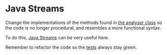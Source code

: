 # Java Streams
Change the implementations of the methods found in [the analyser class](./src/main/java/DataAnalyser.java) so the code
is no longer procedural, and resembles a more functional syntax.

To do this, [Java Streams](https://docs.oracle.com/javase/8/docs/api/java/util/stream/package-summary.html) can be very
useful here.

Remember to refactor the code so the [tests](./src/test/java/DataAnalyserShould.java) always stay green.